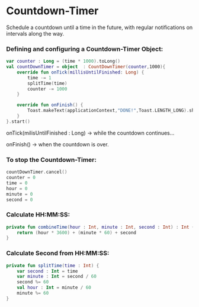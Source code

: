 # Countdown-Timer
<p>Schedule a countdown until a time in the future, with regular notifications on intervals along the way.</p>

### Defining and configuring a Countdown-Timer Object:
```kotlin
var counter : Long = (time * 1000).toLong()
val countDownTimer = object  : CountDownTimer(counter,1000){
    override fun onTick(millisUntilFinished: Long) {
        time -= 1
        splitTime(time)
        counter -= 1000
    }

    override fun onFinish() {
        Toast.makeText(applicationContext,"DONE!",Toast.LENGTH_LONG).show()
    }
}.start()
```
<p>onTick(milisUntilFinished : Long) -> while the countdown continues...</p>
<p>onFinish() -> when the countdown is over.</p>

### To stop the Countdown-Timer:
```kotlin
countDownTimer.cancel()
counter = 0
time = 0
hour = 0
minute = 0
second = 0
```
### Calculate HH:MM:SS:
```kotlin
private fun combineTime(hour : Int, minute : Int, second : Int) : Int {
    return (hour * 3600) + (minute * 60) + second
}
```

### Calculate Second from HH:MM:SS:
```kotlin
private fun splitTime(time : Int) {
    var second : Int = time
    var minute : Int = second / 60
    second %= 60
    val hour : Int = minute / 60
    minute %= 60
}
```
